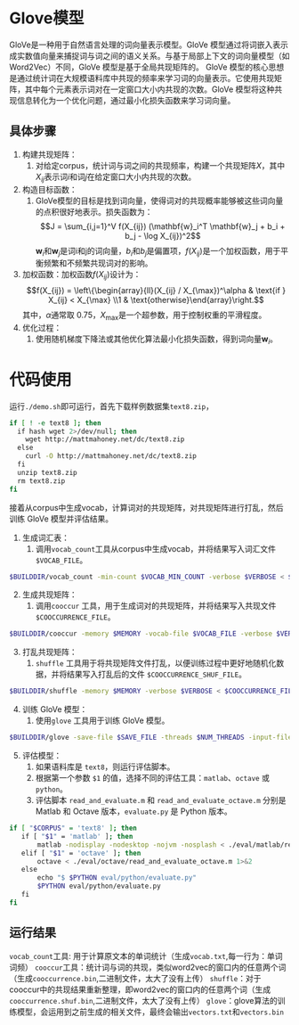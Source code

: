 # Glove模型
GloVe是一种用于自然语言处理的词向量表示模型。GloVe 模型通过将词嵌入表示成实数值向量来捕捉词与词之间的语义关系。与基于局部上下文的词向量模型（如 Word2Vec）不同，GloVe 模型是基于全局共现矩阵的。
GloVe 模型的核心思想是通过统计词在大规模语料库中共现的频率来学习词的向量表示。它使用共现矩阵，其中每个元素表示词对在一定窗口大小内共现的次数。GloVe 模型将这种共现信息转化为一个优化问题，通过最小化损失函数来学习词向量。
## 具体步骤
1. 构建共现矩阵：
	1. 对给定corpus，统计词与词之间的共现频率，构建一个共现矩阵$X$，其中$X_{ij}$表示词$i$和词$j$在给定窗口大小内共现的次数。
2. 构造目标函数：
	1. GloVe模型的目标是找到词向量，使得词对的共现概率能够被这些词向量的点积很好地表示。损失函数为：$$J = \sum_{i,j=1}^V f(X_{ij}) (\mathbf{w}_i^T \mathbf{w}_j + b_i + b_j - \log X_{ij})^2$$ $\mathbf{w}_i$和$\mathbf{w}_j$是词i和j的词向量，$b_i$和$b_j$是偏置项，$f(X_{ij})$是一个加权函数，用于平衡频繁和不频繁共现词对的影响。
3. 加权函数：加权函数$f(X_{ij})$设计为：$$f(X_{ij}) = \left\{\begin{array}{ll}(X_{ij} / X_{\max})^\alpha & \text{if } X_{ij} < X_{\max} \\1 & \text{otherwise}\end{array}\right.$$其中，$\alpha$通常取 0.75，$X_{\max}$是一个超参数，用于控制权重的平滑程度。
4. 优化过程：
	1. 使用随机梯度下降法或其他优化算法最小化损失函数，得到词向量$\mathbf{w}_i$。
# 代码使用
运行`./demo.sh`即可运行，首先下载样例数据集`text8.zip`，
```bash
if [ ! -e text8 ]; then
  if hash wget 2>/dev/null; then
    wget http://mattmahoney.net/dc/text8.zip
  else
    curl -O http://mattmahoney.net/dc/text8.zip
  fi
  unzip text8.zip
  rm text8.zip
fi
```
接着从corpus中生成vocab，计算词对的共现矩阵，对共现矩阵进行打乱，然后训练 GloVe 模型并评估结果。
1. 生成词汇表：
	1. 调用`vocab_count`工具从corpus中生成vocab，并将结果写入词汇文件 `$VOCAB_FILE`。
```bash
$BUILDDIR/vocab_count -min-count $VOCAB_MIN_COUNT -verbose $VERBOSE < $CORPUS > $VOCAB_FILE
```
2. 生成共现矩阵：
	1. 调用`cooccur` 工具，用于生成词对的共现矩阵，并将结果写入共现文件 `$COOCCURRENCE_FILE`。
```bash
$BUILDDIR/cooccur -memory $MEMORY -vocab-file $VOCAB_FILE -verbose $VERBOSE -window-size $WINDOW_SIZE < $CORPUS > $COOCCURRENCE_FILE
```
3. 打乱共现矩阵：
	1. `shuffle` 工具用于将共现矩阵文件打乱，以便训练过程中更好地随机化数据，并将结果写入打乱后的文件 `$COOCCURRENCE_SHUF_FILE`。
```Bash
$BUILDDIR/shuffle -memory $MEMORY -verbose $VERBOSE < $COOCCURRENCE_FILE > $COOCCURRENCE_SHUF_FILE
```
4. 训练 GloVe 模型：
	1. 使用`glove` 工具用于训练 GloVe 模型。
```bash
$BUILDDIR/glove -save-file $SAVE_FILE -threads $NUM_THREADS -input-file $COOCCURRENCE_SHUF_FILE -x-max $X_MAX -iter $MAX_ITER -vector-size $VECTOR_SIZE -binary $BINARY -vocab-file $VOCAB_FILE -verbose $VERBOSE
```
5. 评估模型：
	1. 如果语料库是 `text8`，则运行评估脚本。
	2. 根据第一个参数 `$1` 的值，选择不同的评估工具：`matlab`、`octave` 或 `python`。
	3. 评估脚本 `read_and_evaluate.m` 和 `read_and_evaluate_octave.m` 分别是 Matlab 和 Octave 版本，`evaluate.py` 是 Python 版本。
```Bash
if [ "$CORPUS" = 'text8' ]; then
   if [ "$1" = 'matlab' ]; then
       matlab -nodisplay -nodesktop -nojvm -nosplash < ./eval/matlab/read_and_evaluate.m 1>&2
   elif [ "$1" = 'octave' ]; then
       octave < ./eval/octave/read_and_evaluate_octave.m 1>&2
   else
       echo "$ $PYTHON eval/python/evaluate.py"
       $PYTHON eval/python/evaluate.py
   fi
fi
```
## 运行结果
`vocab_count`工具:  用于计算原文本的单词统计（生成`vocab.txt`,每一行为：单词 词频）
`cooccur`工具：统计词与词的共现，类似word2vec的窗口内的任意两个词（生成`cooccurrence.bin`,二进制文件，太大了没有上传）
`shuffle`：对于cooccur中的共现结果重新整理，即word2vec的窗口内的任意两个词（生成 `cooccurrence.shuf.bin`,二进制文件，太大了没有上传）
`glove`：​​​​​​​glove算法的训练模型，会运用到之前生成的相关文件，最终会输出`vectors.txt`和`vectors.bin`

